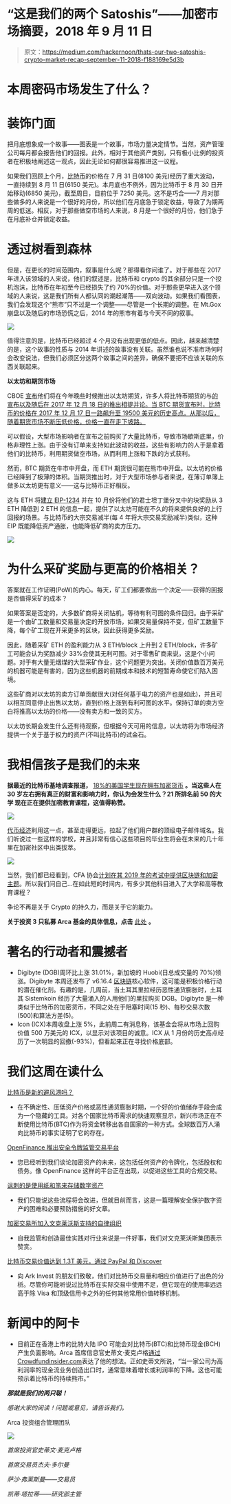 # “这是我们的两个 Satoshis”——加密市场摘要，2018 年 9 月 11 日

> 原文：<https://medium.com/hackernoon/thats-our-two-satoshis-crypto-market-recap-september-11-2018-f188169e5d3b>

# 本周密码市场发生了什么？

# 装饰门面

把月底想象成一个故事——图表是一个故事，市场力量决定情节。当然，资产管理公司每月都会报告他们的回报。此外，相对于其他资产类别，只有极小比例的投资者在积极地阐述这一观点，因此无论如何都很容易推进这一议程。

如果我们回顾上个月，[比特币](https://hackernoon.com/tagged/bitcoin)的价格在 7 月 31 日(8100 美元)经历了重大波动，一直持续到 8 月 11 日(6150 美元)。本月底也不例外，因为比特币于 8 月 30 日开始移动(6850 美元)，截至周日，目前位于 7250 美元。这不是巧合——7 月对那些做多的人来说是一个很好的月份，所以他们在月底急于锁定收益，导致了为期两周的低迷。相反，对于那些做空市场的人来说，8 月是一个很好的月份，他们急于在月底补仓并锁定收益。

# 透过树看到森林

但是，在更长的时间范围内，叙事是什么呢？那得看你问谁了。对于那些在 2017 年进入该领域的人来说，他们的叙述是，比特币和 crypto 的其余部分只是一个投机泡沫，比特币在年初至今已经损失了约 70%的价值。对于那些更早进入这个领域的人来说，这是我们所有人都认同的潮起潮落——双向波动。如果我们看图表，我们会发现这个“熊市”只不过是一个调整——尽管是一个长期的调整。在 Mt.Gox 崩盘以及随后的市场恐慌之后，2014 年的熊市有着与今天不同的叙事。

![](img/fef572bdefdc6e43a9758e3d2596a271.png)

值得注意的是，比特币已经超过 4 个月没有出现更低的低点。因此，越来越清楚的是，这个故事的性质与 2014 年讲述的故事没有关联。虽然谁也说不准市场何时会改变说法，但我们必须区分这两个故事之间的差异，确保不要把不应该关联的东西关联起来。

**以太坊和期货市场**

CBOE [宣布](https://cointelegraph.com/news/report-cboe-to-launch-ethereum-futures-trading-later-this-year)他们将在今年晚些时候推出以太坊期货，许多人将比特币期货的与[的宣布以及随后在 2017 年 12 月 18 日的推出相提并论。当 BTC 期货宣布时，比特币的价格在 2017 年 12 月 17 日一路飙升至 19500 美元的历史高点。从那以后，随着期货市场不断压低价格，价格一直在走下坡路。](https://www.cnbc.com/2017/12/01/cme-says-its-launching-bitcoin-futures-on-dec-18.html)

可以假设，大型市场影响者在宣布之前购买了大量比特币，导致市场歇斯底里，价格非理性上涨。由于没有订单来支持如此波动的收益，这些有影响力的人于是拿着他们的比特币，利用期货做空市场，从而利用上涨和下跌的方式获利。

然而，BTC 期货在牛市中开盘，而 ETH 期货很可能在熊市中开盘。以太坊的价格已经降到了极薄的体积。当期货推出时，对于大型市场参与者来说，在薄订单簿上做多以太坊更有意义——这与比特币正好相反。

这与 ETH 将[建立 EIP-1234](https://smartereum.com/31412/ethereum-eth-news-today-block-rewards-of-ethereum-eth-reduced-to-2-eth-by-core-developers-of-ethereum-ethereum-core-developers-delay-difficulty-bomb-implantation-eth-usd-price/) 并在 10 月份将他们的君士坦丁堡分叉中的块奖励从 3 ETH 降低到 2 ETH 的信息一起，提供了以太坊可能在不久的将来提供良好的上行回报的场景。与比特币的大宗交易减半(每 4 年将大宗交易奖励减半)类似，这种 EIP 既能降低资产通胀，也能降低矿商的卖方压力。

![](img/3955be0e047a1161a8ae58f5df1325b2.png)

# 为什么采矿奖励与更高的价格相关？

答案就在工作证明(PoW)的内心。每天，矿工们都要做出一个决定——获得的回报是否值得采矿的成本？

如果答案是否定的，大多数矿商将关闭钻机，等待有利可图的条件回归。由于采矿是一个由矿工数量和交易量决定的开放市场，如果交易量保持不变，但矿工数量下降，每个矿工现在开采更多的区块，因此获得更多奖励。

因此，随着采矿 ETH 的盈利能力从 3 ETH/block 上升到 2 ETH/block，许多矿工可能会认为奖励减少 33%会使其无利可图。对于零售矿商来说，这是个小问题。对于有大量无烟煤的大型采矿作业，这个问题更为突出。关闭价值数百万美元的机器可能是有害的，因为这些机器的前期成本和技术的短暂寿命使它们陷入困境。

这些矿商对以太坊的卖方订单贡献很大(对任何基于电力的资产也是如此)，并且可以相互同意停止出售以太坊，直到价格上涨到有利可图的水平。保持订单的卖方空白将推高以太坊的价格——没有卖方和一致的买方。

以太坊长期会发生什么还有待观察，但根据今天可用的信息，以太坊将为市场经济提供一个关于基于权力的资产(不叫比特币)的试金石。

# 我相信孩子是我们的未来

**据最近的比特币基地调查报道，** [18%的美国学生现在拥有加密货币](https://blog.coinbase.com/the-rise-of-crypto-in-higher-education-81b648c2466f) **。当这些人在 30 岁左右拥有真正的财富和影响力时，你认为会发生什么？21 所排名前 50 的大学 **现在正在提供加密教育课程，这值得称赞。****

![](img/a90e7b3c6fe71ffc56844132bfd75738.png)

[代币经济](https://tokeneconomy.co/)利用这一点，甚至走得更远，拉起了他们用户群的顶级电子邮件域名。我们听说过一些这样的学校，并且非常有信心这些项目的毕业生将会在未来的几十年里在加密社区中出类拔萃。

![](img/723aafc957105e29ba63af1ea124bbce.png)

当然，我们都已经看到，CFA 协会[计划在其 2019 年的考试中提供区块链和加密主题](https://www.bloomberg.com/news/articles/2018-07-16/cfa-exam-adds-crypto-blockchain-topics-as-wall-street-dives-in)。所以我们问自己…在如此短的时间内，有多少其他科目进入了大学和高等教育课程？

争论不再是关于 Crypto 的持久力，而是关于它的能力。

**关于投资 3 只私募 Arca 基金的具体信息，点击** [此处](https://arca.vosterra.com/referrals/pv-oXhLJr4A) **。**

# 著名的行动者和震撼者

*   Digibyte (DGB)周环比上涨 31.01%，新加坡的 Huobi(日总成交量的 70%)领涨。Digibyte 本周还发布了 v6.16.4 [区块链](https://hackernoon.com/tagged/blockchain)核心软件，这可能是积极价格行动的潜在催化剂。有趣的是，几周前，当土耳其里拉经历恶性通货膨胀时，土耳其 Sistemkoin 经历了大量涌入的人用他们的里拉购买 DGB。Digibyte 是一种类似于比特币的加密货币，不同之处在于阻塞时间(15 秒)、每秒交易次数(500)和算法方差(5)。
*   Icon (ICX)本周收盘上涨 5%，此前周二有消息称，该基金会将从市场上回购价值 500 万美元的 ICX，以显示对该项目的诚意。ICX 从 1 月份的历史高点经历了一次明显的回撤(-93%)，但看起来正在寻找价格底部。

# 我们这周在读什么

[比特币是新的避风港吗？](https://www.zerohedge.com/news/2018-08-28/bitcoin-new-safe-haven-trade)

*   在不确定性、压低资产价格或恶性通货膨胀时期，一个好的价值储存手段会成为一个隐藏的工具。对各个国家比特币需求的快速观察显示，新兴市场正在不断使用比特币(BTC)作为将资金转移出各自国家的一种方式。全球数百万人涌向比特币的事实证明了它的存在。

[OpenFinance 推出安全令牌监管交易平台](https://www.coindesk.com/openfinance-launches-regulated-trading-platform-for-security-tokens/)

*   您已经听到我们谈论加密资产的未来，这包括任何资产的令牌化，包括股权和债务。像 OpenFinance 这样的平台正在出现，以促进这些工具的合规交易。

[讽刺的是使用纸和笔来存储数字资产](https://www.wired.com/story/coinbase-physical-vault-to-secure-a-virtual-currency/)

*   我们只能说这些流程将会改进，但就目前而言，这是一篇理解安全保护数字资产的困难和必要预防措施的好文章。

[加密交易所加入文克莱沃斯支持的自律组织](https://www.coindesk.com/gemini-partners-with-3-crypto-exchanges-in-push-for-self-regulatory-org/)

*   自我监管和创造最佳实践对行业来说是一件好事，我们对文克莱沃斯集团表示赞赏。

[比特币交易价值达到 1.3T 美元，通过 PayPal 和 Discover](https://xbt.net/blog/bitcoin-blog/bitcoin-transaction-value-reaches-1-3t-as-it-passes-paypal-and-discover/)

*   向 Ark Invest 的朋友们致敬，他们对比特币交易量和相应价值进行了出色的分析。尽管你可能听说过比特币在实际交易中使用不足，但它现在的使用率远远高于除 Visa 和顶级信用卡之外的任何其他常用价值转移机制。

# 新闻中的阿卡

*   目前正在香港上市的比特大陆 IPO 可能会对比特币(BTC)和比特币现金(BCH)产生负面影响。Arca 首席信息官史蒂文·麦克卢格[通过 Crowdfundinsider.com](https://www.crowdfundinsider.com/2018/09/138553-bitmain-ipo-what-it-means-for-bitcoin/)表达了他的想法。正如史蒂文所说，“当一家公司为高利润率的现金流业务创造出口时，通常意味着增长或利润率的下降。这也可能预示着比特币的持续熊市。”

***那就是我们的两只聪！***

*感谢大家的阅读！问题或意见，请告诉我们。*

Arca 投资组合管理团队

![](img/54f310cac41806939caa4e4dbabda568.png)

*首席投资官史蒂文·麦克卢格*

*首席交易员杰夫·多尔曼*

*萨沙·弗莱斯曼——交易员*

*凯蒂·塔拉蒂——研究部主管*